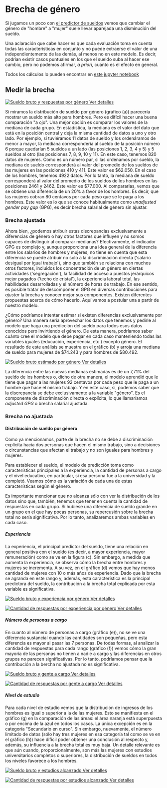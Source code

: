 # Brecha de género

Si jugamos un poco con [el predictor de
sueldos](https://seppo0010.github.io/sysarmy-sueldos-2020.1/) vemos que cambiar
el género de "hombre" a "mujer" suele llevar aparejada una disminución del
sueldo.

Una aclaración que cabe hacer es que cada evaluación toma en cuenta todas las
características en conjunto y no puede extraerse el valor de una
independientemente de las demás, al menos no en este modelo. Es decir, podrían existir casos puntuales en los que 
el sueldo suba al hacer ese cambio, pero no podemos afirmar, _a priori_,
cuánto es el efecto en general.

Todos los cálculos lo pueden encontrar en [este jupyter
notebook](https://github.com/seppo0010/sysarmy-sueldos-2020.1/blob/master/notebook/Brecha%20de%20g%C3%A9nero.ipynb)

## Medir la brecha

[
![Sueldo bruto y respuestas por género](overall.png)
Ver detalles
](overall.md)

Si miramos la distribución de sueldo por género (gráfico (a)) parecería mostrar un sueldo más alto para hombres. Pero es
difícil hacer una buena comparación "a ojo". Una mejor opción es comparar los valores de la mediana de cada grupo. 
En estadística, la mediana es el valor del dato que está en la posición central y deja la misma cantidad de datos a uno y otro lado. 
Por ejemplo, si tuviéramos 11 datos de sueldo y los ordenáramos de menor a mayor, la mediana correspondería al sueldo de la posición número 6 porque quedarían 5 sueldos a un lado (las posiciones 1, 2, 3, 4 y 5) y 5 sueldos al otro (las posiciones 7, 8, 9, 10 y 11).
En este caso, tenemos 820 datos de mujeres. Como es un número par, si las ordenamos por sueldo, la mediana de sueldo corresponderá al valor del promedio de los sueldos de las mujeres en las posiciones 410 y 411. Este valor es $62.050.
En el caso de los hombres, tenemos 4922 datos. Por lo tanto, la mediana de sueldo corresponderá al valor del promedio de los sueldos de los hombres en las posiciones 2461 y 2462. Este valor es $77.000.
Al compararlas, vemos que se obtiene una 
diferencia de un 20% a favor de los hombres. Es decir, que las mujeres cobran 80 centavos por cada peso que se le paga a los hombres. Este valor es lo que se conoce habitualmente como _unadjusted gender pay gap_ (GPG), es decir brecha salarial de género sin ajustar.

### Brecha ajustada

Ahora bien, ¿podemos atribuir estas discrepancias exclusivamente a diferencias de género o hay otros factores que influyen y no somos capaces de distinguir al comparar medianas? Efectivamente, el indicador GPG es complejo y, aunque proporciona una idea general de la diferencia entre los salarios de hombres y mujeres, no tiene en cuenta que esta diferencia se puede atribuir no solo a la discriminación directa ('salario desigual por igual trabajo'), sino que también se relaciona con muchos otros factores, incluidos los concentración de un género en ciertas actividades ('segregación'), la facilidad de acceso a puestos jerárquicos mejor pagados ('techo de cristal'), la experiencia laboral total, las habilidades desarrolladas y el número de horas de trabajo.
En ese sentido, es posible tratar de descomponer el GPG en diversas contribuciones para _ajustar_ la brecha y conocer mejor sus componentes. Existen diferentes propuestas acerca de cómo hacerlo. Aquí vamos a postular una a partir de nuestro modelo.

¿Cómo podríamos intentar estimar si existen diferencias exclusivamente por género? 
Una manera sería aprovechar los datos que tenemos y pedirle al modelo que haga una predicción del sueldo para todos esos datos conocidos pero invirtiendo el género. 
De esta manera, podríamos saber cuánto cree el modelo que debe pagar en cada caso manteniendo todas las variables iguales (educación, experiencia, etc.) excepto género.
El resultado de este análisis se muestra en el gráfico (b) y arroja una mediana de sueldo para mujeres de $74.243 y para hombres de $80.492.

[
![Sueldo bruto estimado por género](salary-estimate.png)
Ver detalles
](salary-estimate.md)

La diferencia entre las nuevas medianas estimadas es de un 7,71% del sueldo de
los hombres o, dicho de otra manera, el modelo aprendió que le tiene que pagar a
las mujeres 92 centavos por cada peso que le paga a un hombre que hace el
mismo trabajo. Y en este caso, sí, podemos saber que la discrepancia se debe
exclusivamente a la variable "género". Es el componente de discriminación directa o explícita, lo que llamaríamos _adjusted GPG_ o brecha salarial ajustada.

### Brecha no ajustada

#### Distribución de sueldo por género

Como ya mencionamos, parte de la brecha no se debe a discriminación explícita hacia dos
personas que hacen el mismo trabajo, sino a decisiones o circunstancias que
afectan el trabajo y no son iguales para hombres y mujeres.

Para establecer el sueldo, el modelo de predicción toma como características principales a la experiencia, la cantidad de personas a cargo y el nivel educativo, en particular, si esa persona fue a la universidad y la completó. Veamos cómo es la variación de cada una de estas
características según el género.

Es importante mencionar que no alcanza sólo con ver la distribución de los datos sino que, también, tenemos que tener en cuenta
la cantidad de respuestas en cada grupo. Si hubiese una diferencia de sueldo
grande en un grupo en el que hay pocas personas, su repercusión sobre la
brecha total no sería significativa. Por lo tanto, analizaremos ambas variables en cada caso.

##### Experiencia
La experiencia, el principal predictor del sueldo, tiene una relación en general
positiva con el sueldo (es decir, a mayor experiencia, mayor remuneración) como
se ve en la figura (c). Sin embargo, a medida que aumenta la experiencia, se observa cómo la
brecha entre hombres y mujeres se incrementa. A su vez, en el gráfico (d) vemos que hay menos cantidad de mujeres con 10 o más años de experiencia.
Dado que la brecha se agranda en este rango y, además, esta característica es la principal predictora del sueldo, la
contribución a la brecha total explicada por esta variable es significativa.

[
![Sueldo bruto y experiencia por género](salary-experience.png)
Ver detalles
](experience.md)

[
![Cantidad de respuestas por experiencia por género](responses-experience.png)
Ver detalles
](experience.md)


##### Número de personas a cargo
En cuanto al número de personas a cargo (gráfico (e)), no se ve una diferencia sustancial cuando las cantidades son pequeñas, pero esta
diferencia es mayor al pasar las 7 personas. De todas formas, al analizar la cantidad de respuestas para cada rango (gráfico (f)) vemos cómo la gran mayoría de las personas no tienen a nadie a cargo y las diferencias en otros grupos no parecen significativas. Por lo tanto, podríamos pensar que la contribución a la bercha no ajustada no es significativa.

[
![Sueldo bruto y gente a cargo](salary-inchargeof.png)
Ver detalles
](inchargeof.md)

[
![Cantidad de respuestas por gente a cargo](responses-inchargeof.png)
Ver detalles
](inchargeof.md)

##### Nivel de estudio
Para cada nivel de estudio vemos que la distribución de ingresos de los hombres
es igual o superior a la de las mujeres. Esto se manifiesta en el gráfico (g) en la comparación de las áreas: el área naranja está superpuesta o por encima de la azul en todos los casos. La única excepción es en la categoría "Secundario en curso". Sin embargo, nuevamente, el número limitado de datos (sólo hay tres mujeres en esa categoría tal como se ve en el gráfico (h)) hace difícil poder obtener una conclusión al respecto y, además, su influencia a la brecha total es muy baja.
Un detalle relevante es que aún cuando, proporcionalmente, son más las mujeres con estudios universitarios completos o superiores, la
distribución de sueldos en todos los niveles favorece a los hombres.

[
![Sueldo bruto y estudios alcanzado](salary-study.png)
Ver detalles
](study.md)


[
![Cantidad de respuestas por estudios alcanzado](responses-study.png)
Ver detalles
](study.md)


